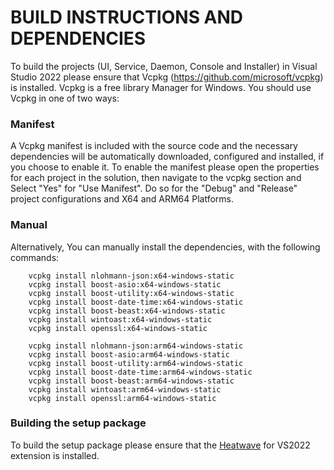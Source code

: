 # BUILD INSTRUCTIONS AND DEPENDENCIES
To build the projects (UI, Service, Daemon, Console and Installer) in Visual Studio 2022 please ensure that Vcpkg (https://github.com/microsoft/vcpkg) is installed. Vcpkg is a free library Manager for Windows. You should use Vcpkg in one of two ways:

### Manifest
A Vcpkg manifest is included with the source code and the necessary dependencies will be automatically downloaded, configured and installed, if you choose to enable it. To enable the manifest please open the properties for each project in the solution, then 
navigate to the vcpkg section and Select "Yes" for "Use Manifest". Do so for the "Debug" and "Release" project configurations and X64 and ARM64 Platforms.

### Manual
Alternatively, You can manually install the dependencies, with the following commands:

		vcpkg install nlohmann-json:x64-windows-static
		vcpkg install boost-asio:x64-windows-static
		vcpkg install boost-utility:x64-windows-static
		vcpkg install boost-date-time:x64-windows-static
		vcpkg install boost-beast:x64-windows-static
		vcpkg install wintoast:x64-windows-static
		vcpkg install openssl:x64-windows-static
  
  		vcpkg install nlohmann-json:arm64-windows-static
		vcpkg install boost-asio:arm64-windows-static
		vcpkg install boost-utility:arm64-windows-static
		vcpkg install boost-date-time:arm64-windows-static
		vcpkg install boost-beast:arm64-windows-static
		vcpkg install wintoast:arm64-windows-static
		vcpkg install openssl:arm64-windows-static

### Building the setup package
To build the setup package please ensure that the [Heatwave](https://www.firegiant.com/docs/heatwave/) for VS2022 extension is installed.
